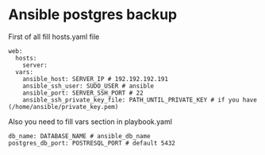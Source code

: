 # Ansible postgres backup

First of all fill hosts.yaml file
```
web:
  hosts:
    server:
  vars:
    ansible_host: SERVER_IP # 192.192.192.191
    ansible_ssh_user: SUDO_USER # ansible
    ansible_port: SERVER_SSH_PORT # 22
    ansible_ssh_private_key_file: PATH_UNTIL_PRIVATE_KEY # if you have (/home/ansible/private_key.pem)
```

Also you need to fill vars section in playbook.yaml

```
db_name: DATABASE_NAME # ansible_db_name
postgres_db_port: POSTRESQL_PORT # default 5432
```
